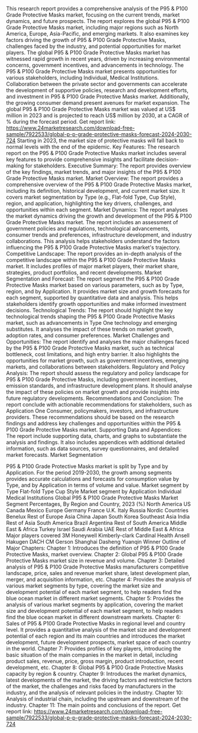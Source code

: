 This research report provides a comprehensive analysis of the P95 & P100 Grade Protective Masks market, focusing on the current trends, market dynamics, and future prospects. The report explores the global P95 & P100 Grade Protective Masks market, including major regions such as North America, Europe, Asia-Pacific, and emerging markets. It also examines key factors driving the growth of P95 & P100 Grade Protective Masks, challenges faced by the industry, and potential opportunities for market players.
The global P95 & P100 Grade Protective Masks market has witnessed rapid growth in recent years, driven by increasing environmental concerns, government incentives, and advancements in technology. The P95 & P100 Grade Protective Masks market presents opportunities for various stakeholders, including Individual, Medical Institutions. Collaboration between the private sector and governments can accelerate the development of supportive policies, research and development efforts, and investment in P95 & P100 Grade Protective Masks market. Additionally, the growing consumer demand present avenues for market expansion.
The global P95 & P100 Grade Protective Masks market was valued at US$ million in 2023 and is projected to reach US$ million by 2030, at a CAGR of % during the forecast period.
Get report link: https://www.24marketresearch.com/download-free-sample/7922533/global-p-p-grade-protective-masks-forecast-2024-2030-724 
Starting in 2023, the market size of protective masks will fall back to normal levels with the end of the epidemic.
Key Features:
The research report on the P95 & P100 Grade Protective Masks market includes several key features to provide comprehensive insights and facilitate decision-making for stakeholders.
Executive Summary: The report provides overview of the key findings, market trends, and major insights of the P95 & P100 Grade Protective Masks market.
Market Overview: The report provides a comprehensive overview of the P95 & P100 Grade Protective Masks market, including its definition, historical development, and current market size. It covers market segmentation by Type (e.g., Flat-fold Type, Cup Style), region, and application, highlighting the key drivers, challenges, and opportunities within each segment.
Market Dynamics: The report analyses the market dynamics driving the growth and development of the P95 & P100 Grade Protective Masks market. The report includes an assessment of government policies and regulations, technological advancements, consumer trends and preferences, infrastructure development, and industry collaborations. This analysis helps stakeholders understand the factors influencing the P95 & P100 Grade Protective Masks market's trajectory.
Competitive Landscape: The report provides an in-depth analysis of the competitive landscape within the P95 & P100 Grade Protective Masks market. It includes profiles of major market players, their market share, strategies, product portfolios, and recent developments.
Market Segmentation and Forecast: The report segment the P95 & P100 Grade Protective Masks market based on various parameters, such as by Type, region, and by Application. It provides market size and growth forecasts for each segment, supported by quantitative data and analysis. This helps stakeholders identify growth opportunities and make informed investment decisions.
Technological Trends: The report should highlight the key technological trends shaping the P95 & P100 Grade Protective Masks market, such as advancements in Type One technology and emerging substitutes. It analyses the impact of these trends on market growth, adoption rates, and consumer preferences.
Market Challenges and Opportunities: The report identify and analyses the major challenges faced by the P95 & P100 Grade Protective Masks market, such as technical bottleneck, cost limitations, and high entry barrier. It also highlights the opportunities for market growth, such as government incentives, emerging markets, and collaborations between stakeholders.
Regulatory and Policy Analysis: The report should assess the regulatory and policy landscape for P95 & P100 Grade Protective Masks, including government incentives, emission standards, and infrastructure development plans. It should analyse the impact of these policies on market growth and provide insights into future regulatory developments.
Recommendations and Conclusion: The report conclude with actionable recommendations for stakeholders, such as Application One Consumer, policymakers, investors, and infrastructure providers. These recommendations should be based on the research findings and address key challenges and opportunities within the P95 & P100 Grade Protective Masks market.
Supporting Data and Appendices: The report include supporting data, charts, and graphs to substantiate the analysis and findings. It also includes appendices with additional detailed information, such as data sources, survey questionnaires, and detailed market forecasts.
Market Segmentation

P95 & P100 Grade Protective Masks market is split by Type and by Application. For the period 2019-2030, the growth among segments provides accurate calculations and forecasts for consumption value by Type, and by Application in terms of volume and value.
Market segment by Type
Flat-fold Type
Cup Style
Market segment by Application
Individual
Medical Institutions
Global P95 & P100 Grade Protective Masks Market Segment Percentages, By Region and Country, 2023 (%)
North America
US
Canada
Mexico
Europe
Germany
France
U.K.
Italy
Russia
Nordic Countries
Benelux
Rest of Europe
Asia
China
Japan
South Korea
Southeast Asia
India
Rest of Asia
South America
Brazil
Argentina
Rest of South America
Middle East & Africa
Turkey
Israel
Saudi Arabia
UAE
Rest of Middle East & Africa
Major players covered
3M
Honeywell
Kimberly-clark
Cardinal Health
Ansell
Hakugen
DACH
CM
Gerson
Shanghai Dasheng
Yuanqin
Winner
Outline of Major Chapters:
Chapter 1: Introduces the definition of P95 & P100 Grade Protective Masks, market overview.
Chapter 2: Global P95 & P100 Grade Protective Masks market size in revenue and volume.
Chapter 3: Detailed analysis of P95 & P100 Grade Protective Masks manufacturers competitive landscape, price, sales and revenue market share, latest development plan, merger, and acquisition information, etc.
Chapter 4: Provides the analysis of various market segments by type, covering the market size and development potential of each market segment, to help readers find the blue ocean market in different market segments.
Chapter 5: Provides the analysis of various market segments by application, covering the market size and development potential of each market segment, to help readers find the blue ocean market in different downstream markets.
Chapter 6: Sales of P95 & P100 Grade Protective Masks in regional level and country level. It provides a quantitative analysis of the market size and development potential of each region and its main countries and introduces the market development, future development prospects, market space of each country in the world.
Chapter 7: Provides profiles of key players, introducing the basic situation of the main companies in the market in detail, including product sales, revenue, price, gross margin, product introduction, recent development, etc.
Chapter 8: Global P95 & P100 Grade Protective Masks capacity by region & country.
Chapter 9: Introduces the market dynamics, latest developments of the market, the driving factors and restrictive factors of the market, the challenges and risks faced by manufacturers in the industry, and the analysis of relevant policies in the industry.
Chapter 10: Analysis of industrial chain, including the upstream and downstream of the industry.
Chapter 11: The main points and conclusions of the report.
Get report link: https://www.24marketresearch.com/download-free-sample/7922533/global-p-p-grade-protective-masks-forecast-2024-2030-724 
